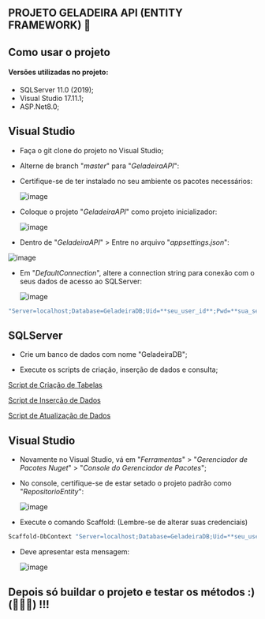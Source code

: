 ## PROJETO GELADEIRA API (ENTITY FRAMEWORK) 🔗

## Como usar o projeto

#### Versões utilizadas no projeto:

- SQLServer 11.0 (2019);
- Visual Studio 17.11.1;
- ASP.Net8.0;

## Visual Studio

- Faça o git clone do projeto no Visual Studio;

- Alterne de branch "*master*" para "*GeladeiraAPI*":

- Certifique-se de ter instalado no seu ambiente os pacotes necessários:
  
  ![image](https://github.com/user-attachments/assets/dc2008e7-e4ae-48c1-85d6-25b157dbfca0)

- Coloque o projeto "*GeladeiraAPI*" como projeto inicializador:

  ![image](https://github.com/user-attachments/assets/b8237306-bd3f-4990-a82f-df4f7439972d)

- Dentro de "*GeladeiraAPI*" > Entre no arquivo "*appsettings.json*":

 ![image](https://github.com/user-attachments/assets/4a215094-2c60-4133-977f-f22ebeb84a25)

- Em "*DefaultConnection*", altere a connection string para conexão com o seus dados de acesso ao SQLServer:

  ![image](https://github.com/user-attachments/assets/f09c538a-a0cc-4ea8-9426-37f0d83a1629)

```bash
"Server=localhost;Database=GeladeiraDB;Uid=**seu_user_id**;Pwd=**sua_senha**;TrustServerCertificate=True;"
```

## SQLServer
- Crie um banco de dados com nome "GeladeiraDB";

- Execute os scripts de criação, inserção de dados e consulta;

[Script de Criação de Tabelas](SQLScripts/criando_tabelas.sql)

[Script de Inserção de Dados](SQLScripts/inserindo_dados_propriedade.sql)

[Script de Atualização de Dados](SQLScripts/consultando_tabelas.sql)

## Visual Studio

- Novamente no Visual Studio, vá em "*Ferramentas*" > "*Gerenciador de Pacotes Nuget*" > "*Console do Gerenciador de Pacotes*";

- No console, certifique-se de estar setado o projeto padrão como "*RepositorioEntity*":

  ![image](https://github.com/user-attachments/assets/7456ca69-3164-444e-97e9-b6b33e9784cd)

- Execute o comando Scaffold:
(Lembre-se de alterar suas credenciais)

```bash
Scaffold-DbContext "Server=localhost;Database=GeladeiraDB;Uid=**seu_user_id**;Pwd=**sua_senha**;TrustServerCertificate=True;" Microsoft.EntityFrameworkCore.SqlServer -OutputDir Models
```
- Deve apresentar esta mensagem:

  ![image](https://github.com/user-attachments/assets/514de723-a693-4656-8257-1013ef199e78)

## Depois só buildar o projeto e testar os métodos :) (🙏🙏🙏) !!!
